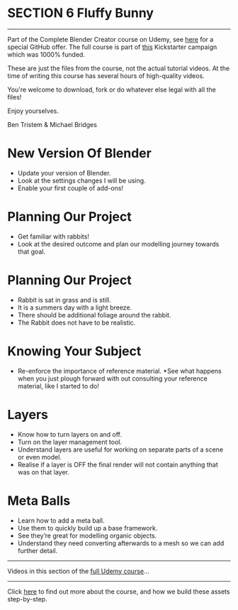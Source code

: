 # SECTION 6 Fluffy Bunny
****

Part of the Complete Blender Creator course on Udemy, see [here](https://www.udemy.com/blendertutorial/?couponCode=GitHubSpecial) for a special GitHub offer. The full course is part of [this](https://www.kickstarter.com/projects/bentristem/how-to-create-3d-assets-using-blender-online-cours) Kickstarter campaign which was 1000% funded.

These are just the files from the course, not the actual tutorial videos. At the time of writing this course has several hours of high-quality videos.

You're welcome to download, fork or do whatever else legal with all the files!

Enjoy yourselves.

Ben Tristem & Michael Bridges

# New Version Of Blender
* Update your version of Blender.
* Look at the settings changes I will be using.
* Enable your first couple of add-ons!

# Planning Our Project
* Get familiar with rabbits!
* Look at the desired outcome and plan our modelling journey towards that goal.

# Planning Our Project
* Rabbit is sat in grass and is still.
* It is a summers day with a light breeze.
* There should be additional foliage around the rabbit.
* The Rabbit does not have to be realistic.

# Knowing Your Subject
* Re-enforce the importance of reference material.
*See what happens when you just plough forward with out consulting your reference material, like I started to do!

# Layers
* Know how to turn layers on and off.
* Turn on the layer management tool.
* Understand layers are useful for working on separate parts of a scene or even model.
* Realise if a layer is OFF the final render will not contain anything that was on that layer.

# Meta Balls
* Learn how to add a meta ball.
* Use them to quickly build up a base framework.
* See they’re great for modelling organic objects.
* Understand they need converting afterwards to a mesh so we can add further detail.
----
Videos in this section of the [full Udemy course](https://www.udemy.com/blendertutorial/?couponCode=GitHubSpecial)...

---
Click [here](https://www.udemy.com/blendertutorial/?couponCode=GitHubSpecial) to find out more about the course, and how we build these assets step-by-step.